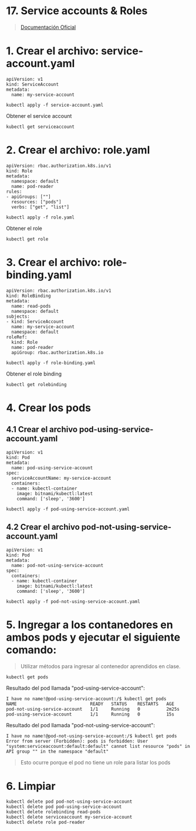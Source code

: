# 17. Service accounts & Roles <!-- omit in toc -->

> [Documentación Oficial](https://kubernetes.io/docs/concepts/security/service-accounts/)

# 1. Crear el archivo: service-account.yaml
```vim
apiVersion: v1
kind: ServiceAccount
metadata:
  name: my-service-account

```
```vim
kubectl apply -f service-account.yaml
```

Obtener el service account
```
kubectl get serviceaccount 
```

# 2. Crear el archivo: role.yaml
```vim
apiVersion: rbac.authorization.k8s.io/v1
kind: Role
metadata:
  namespace: default
  name: pod-reader
rules:
- apiGroups: [""]
  resources: ["pods"]
  verbs: ["get", "list"]

```
```vim
kubectl apply -f role.yaml
```

Obtener el role
```
kubectl get role 
```

# 3. Crear el archivo: role-binding.yaml
```vim
apiVersion: rbac.authorization.k8s.io/v1
kind: RoleBinding
metadata:
  name: read-pods
  namespace: default
subjects:
- kind: ServiceAccount
  name: my-service-account
  namespace: default
roleRef:
  kind: Role
  name: pod-reader
  apiGroup: rbac.authorization.k8s.io

```
```vim
kubectl apply -f role-binding.yaml
```

Obtener el role binding
```
kubectl get rolebinding
```

# 4. Crear los pods
## 4.1 Crear el archivo pod-using-service-account.yaml
```
apiVersion: v1
kind: Pod
metadata:
  name: pod-using-service-account
spec:
  serviceAccountName: my-service-account
  containers:
  - name: kubectl-container
    image: bitnami/kubectl:latest
    command: ['sleep', '3600']

```
```vim
kubectl apply -f pod-using-service-account.yaml
```

## 4.2 Crear el archivo pod-not-using-service-account.yaml
```
apiVersion: v1
kind: Pod
metadata:
  name: pod-not-using-service-account
spec:
  containers:
  - name: kubectl-container
    image: bitnami/kubectl:latest
    command: ['sleep', '3600']

```
```vim
kubectl apply -f pod-not-using-service-account.yaml
```

# 5. Ingregar a los contanedores en ambos pods y ejecutar el siguiente comando:
> Utilizar métodos para ingresar al contenedor aprendidos en clase.

```
kubectl get pods
```

Resultado del pod llamada "pod-using-service-account":

```
I have no name!@pod-using-service-account:/$ kubectl get pods
NAME                            READY   STATUS    RESTARTS   AGE
pod-not-using-service-account   1/1     Running   0          2m25s
pod-using-service-account       1/1     Running   0          15s
```

Resultado del pod llamada "pod-not-using-service-account":

```
I have no name!@pod-not-using-service-account:/$ kubectl get pods
Error from server (Forbidden): pods is forbidden: User "system:serviceaccount:default:default" cannot list resource "pods" in API group "" in the namespace "default"
```

> Esto ocurre porque el pod no tiene un role para listar los pods

# 6. Limpiar
```vim
kubectl delete pod pod-not-using-service-account
kubectl delete pod pod-using-service-account
kubectl delete rolebinding read-pods
kubectl delete serviceaccount my-service-account
kubectl delete role pod-reader
```

